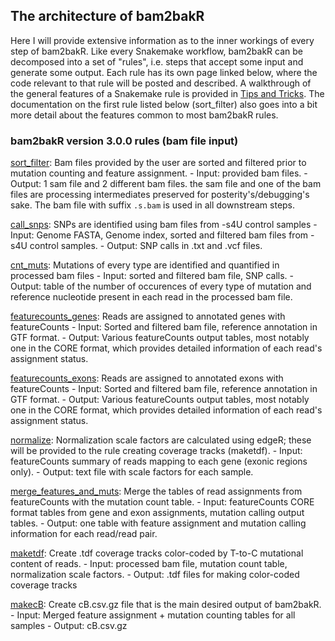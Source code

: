 ## The architecture of bam2bakR

Here I will provide extensive information as to the inner workings of every step of bam2bakR. Like every Snakemake workflow, bam2bakR can be decomposed into a set of "rules", i.e. steps that accept some input and generate some output. Each rule has its own page linked below, where the code relevant to that rule will be posted and described. A walkthrough of the general features of a Snakemake rule is provided in [Tips and Tricks](../pragmatism.md). The documentation on the first rule listed below (sort_filter) also goes into a bit more detail about the features common to most bam2bakR rules.

### bam2bakR version 3.0.0 rules (bam file input)

[sort_filter](architecture/sf.md): Bam files provided by the user are sorted and filtered prior to mutation counting and feature assignment.
    - Input: provided bam files.
    - Output: 1 sam file and 2 different bam files. the sam file and one of the bam files are processing intermediates preserved for posterity's/debugging's sake. The bam file with suffix `.s.bam` is used in all downstream steps.

[call_snps](architecture/snp.md): SNPs are identified using bam files from -s4U control samples
    - Input: Genome FASTA, Genome index, sorted and filtered bam files from -s4U control samples.
    - Output: SNP calls in .txt and .vcf files.

[cnt_muts](architecture/mut.md): Mutations of every type are identified and quantified in processed bam files
    - Input: sorted and filtered bam file, SNP calls.
    - Output: table of the number of occurences of every type of mutation and reference nucleotide present in each read in the processed bam file.

[featurecounts_genes](architecture/gene.md): Reads are assigned to annotated genes with featureCounts
    - Input: Sorted and filtered bam file, reference annotation in GTF format.
    - Output: Various featureCounts output tables, most notably one in the CORE format, which provides detailed information of each read's assignment status.

[featurecounts_exons](architecture/exons.md): Reads are assigned to annotated exons with featureCounts
    - Input: Sorted and filtered bam file, reference annotation in GTF format.
    - Output: Various featureCounts output tables, most notably one in the CORE format, which provides detailed information of each read's assignment status.

[normalize](architecture/norm.md): Normalization scale factors are calculated using edgeR; these will be provided to the rule creating coverage tracks (maketdf).
    - Input: featureCounts summary of reads mapping to each gene (exonic regions only).
    - Output: text file with scale factors for each sample.

[merge_features_and_muts](architecture/merge.md): Merge the tables of read assignments from featureCounts with the mutation count table.
    - Input: featureCounts CORE format tables from gene and exon assignments, mutation calling output tables.
    - Output: one table with feature assignment and mutation calling information for each read/read pair.

[maketdf](architecture/tdf.md): Create .tdf coverage tracks color-coded by T-to-C mutational content of reads.
    - Input: processed bam file, mutation count table, normalization scale factors.
    - Output: .tdf files for making color-coded coverage tracks


[makecB](architecture/cB.md): Create cB.csv.gz file that is the main desired output of bam2bakR.
    - Input: Merged feature assignment + mutation counting tables for all samples
    - Output: cB.csv.gz